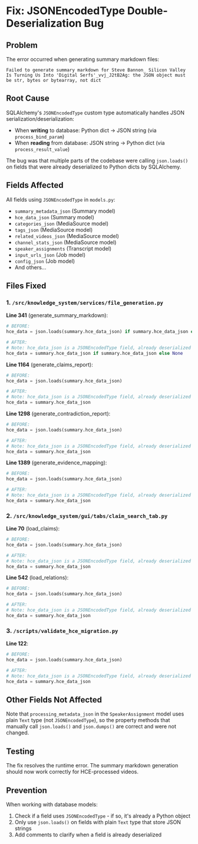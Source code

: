 # Fix: JSONEncodedType Double-Deserialization Bug

## Problem

The error occurred when generating summary markdown files:

```
Failed to generate summary markdown for Steve Bannon_ Silicon Valley Is Turning Us Into 'Digital Serfs'_vvj_J2tB2Ag: the JSON object must be str, bytes or bytearray, not dict
```

## Root Cause

SQLAlchemy's `JSONEncodedType` custom type automatically handles JSON serialization/deserialization:
- When **writing** to database: Python dict → JSON string (via `process_bind_param`)
- When **reading** from database: JSON string → Python dict (via `process_result_value`)

The bug was that multiple parts of the codebase were calling `json.loads()` on fields that were already deserialized to Python dicts by SQLAlchemy.

## Fields Affected

All fields using `JSONEncodedType` in `models.py`:
- `summary_metadata_json` (Summary model)
- `hce_data_json` (Summary model)
- `categories_json` (MediaSource model)
- `tags_json` (MediaSource model)
- `related_videos_json` (MediaSource model)
- `channel_stats_json` (MediaSource model)
- `speaker_assignments` (Transcript model)
- `input_urls_json` (Job model)
- `config_json` (Job model)
- And others...

## Files Fixed

### 1. `/src/knowledge_system/services/file_generation.py`

**Line 341** (generate_summary_markdown):
```python
# BEFORE:
hce_data = json.loads(summary.hce_data_json) if summary.hce_data_json else None

# AFTER:
# Note: hce_data_json is a JSONEncodedType field, already deserialized to dict
hce_data = summary.hce_data_json if summary.hce_data_json else None
```

**Line 1164** (generate_claims_report):
```python
# BEFORE:
hce_data = json.loads(summary.hce_data_json)

# AFTER:
# Note: hce_data_json is a JSONEncodedType field, already deserialized to dict
hce_data = summary.hce_data_json
```

**Line 1298** (generate_contradiction_report):
```python
# BEFORE:
hce_data = json.loads(summary.hce_data_json)

# AFTER:
# Note: hce_data_json is a JSONEncodedType field, already deserialized to dict
hce_data = summary.hce_data_json
```

**Line 1389** (generate_evidence_mapping):
```python
# BEFORE:
hce_data = json.loads(summary.hce_data_json)

# AFTER:
# Note: hce_data_json is a JSONEncodedType field, already deserialized to dict
hce_data = summary.hce_data_json
```

### 2. `/src/knowledge_system/gui/tabs/claim_search_tab.py`

**Line 70** (load_claims):
```python
# BEFORE:
hce_data = json.loads(summary.hce_data_json)

# AFTER:
# Note: hce_data_json is a JSONEncodedType field, already deserialized to dict
hce_data = summary.hce_data_json
```

**Line 542** (load_relations):
```python
# BEFORE:
hce_data = json.loads(summary.hce_data_json)

# AFTER:
# Note: hce_data_json is a JSONEncodedType field, already deserialized to dict
hce_data = summary.hce_data_json
```

### 3. `/scripts/validate_hce_migration.py`

**Line 122**:
```python
# BEFORE:
hce_data = json.loads(summary.hce_data_json)

# AFTER:
# Note: hce_data_json is a JSONEncodedType field, already deserialized to dict
hce_data = summary.hce_data_json
```

## Other Fields Not Affected

Note that `processing_metadata_json` in the `SpeakerAssignment` model uses plain `Text` type (not `JSONEncodedType`), so the property methods that manually call `json.loads()` and `json.dumps()` are correct and were not changed.

## Testing

The fix resolves the runtime error. The summary markdown generation should now work correctly for HCE-processed videos.

## Prevention

When working with database models:
1. Check if a field uses `JSONEncodedType` - if so, it's already a Python object
2. Only use `json.loads()` on fields with plain `Text` type that store JSON strings
3. Add comments to clarify when a field is already deserialized


